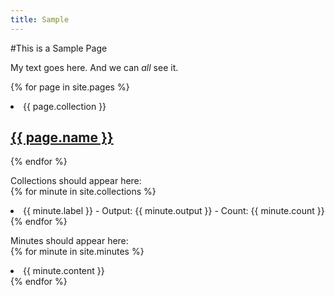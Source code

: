 ```yaml
---
title: Sample
---
```

#This is a Sample Page

My text goes here. And we can *all* see it.

{% for page in site.pages %}
  <li>{{ page.collection }}</li>
  <h2>
    <a href="{{ page.url }}">{{ page.name }}</a>
  </h2>
  <!-- <p>(( minfile.content | markdownify }}</p> -->

{% endfor %}

<p>Collections should appear here:<br>
{% for minute in site.collections %}
  <li>{{ minute.label }} - Output: {{ minute.output }} - Count: {{ minute.count }}</li>
{% endfor %}
</p>

<p>Minutes should appear here:<br>
{% for minute in site.minutes %}
  <li>{{ minute.content }}</li>
{% endfor %}
</p>
